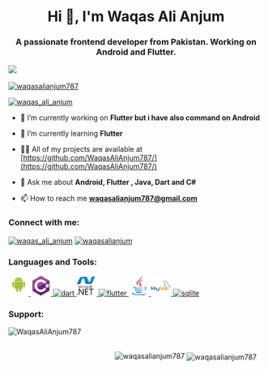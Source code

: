 <h1 align="center">Hi 👋, I'm Waqas Ali Anjum</h1>
<h3 align="center">A passionate frontend developer from Pakistan. Working on Android and Flutter.</h3>

<p align="left"> <img src="(https://github-profile-trophy.vercel.app/?waqasalianjum787=ryo-ma)](https://github.com/ryo-ma/github-profile-trophy)" /> </p>

<p align="left"> <a href="https://github.com/ryo-ma/github-profile-trophy"><img src="https://github-profile-trophy.vercel.app/?username=waqasalianjum787" alt="waqasalianjum787" /></a> </p>

<p align="left"> <a href="https://twitter.com/waqas_ali_anjum" target="blank"><img src="https://img.shields.io/twitter/follow/waqas_ali_anjum?logo=twitter&style=for-the-badge" alt="waqas_ali_anjum" /></a> </p>

- 🔭 I’m currently working on **Flutter but i have also command on Android**

- 🌱 I’m currently learning **Flutter**

- 👨‍💻 All of my projects are available at [https://github.com/WaqasAliAnjum787/](https://github.com/WaqasAliAnjum787/)

- 💬 Ask me about **Android, Flutter , Java, Dart and C#**

- 📫 How to reach me **waqasalianjum787@gmail.com**

<h3 align="left">Connect with me:</h3>
<p align="left">
<a href="https://twitter.com/waqas_ali_anjum" target="blank"><img align="center" src="https://raw.githubusercontent.com/rahuldkjain/github-profile-readme-generator/master/src/images/icons/Social/twitter.svg" alt="waqas_ali_anjum" height="30" width="40" /></a>
<a href="https://linkedin.com/in/waqasalianjum" target="blank"><img align="center" src="https://raw.githubusercontent.com/rahuldkjain/github-profile-readme-generator/master/src/images/icons/Social/linked-in-alt.svg" alt="waqasalianjum" height="30" width="40" /></a>
</p>

<h3 align="left">Languages and Tools:</h3>
<p align="left"> <a href="https://developer.android.com" target="_blank" rel="noreferrer"> <img src="https://raw.githubusercontent.com/devicons/devicon/master/icons/android/android-original-wordmark.svg" alt="android" width="40" height="40"/> </a> <a href="https://www.w3schools.com/cs/" target="_blank" rel="noreferrer"> <img src="https://raw.githubusercontent.com/devicons/devicon/master/icons/csharp/csharp-original.svg" alt="csharp" width="40" height="40"/> </a> <a href="https://dart.dev" target="_blank" rel="noreferrer"> <img src="https://www.vectorlogo.zone/logos/dartlang/dartlang-icon.svg" alt="dart" width="40" height="40"/> </a> <a href="https://dotnet.microsoft.com/" target="_blank" rel="noreferrer"> <img src="https://raw.githubusercontent.com/devicons/devicon/master/icons/dot-net/dot-net-original-wordmark.svg" alt="dotnet" width="40" height="40"/> </a> <a href="https://flutter.dev" target="_blank" rel="noreferrer"> <img src="https://www.vectorlogo.zone/logos/flutterio/flutterio-icon.svg" alt="flutter" width="40" height="40"/> </a> <a href="https://www.java.com" target="_blank" rel="noreferrer"> <img src="https://raw.githubusercontent.com/devicons/devicon/master/icons/java/java-original.svg" alt="java" width="40" height="40"/> </a> <a href="https://www.mysql.com/" target="_blank" rel="noreferrer"> <img src="https://raw.githubusercontent.com/devicons/devicon/master/icons/mysql/mysql-original-wordmark.svg" alt="mysql" width="40" height="40"/> </a> <a href="https://www.sqlite.org/" target="_blank" rel="noreferrer"> <img src="https://www.vectorlogo.zone/logos/sqlite/sqlite-icon.svg" alt="sqlite" width="40" height="40"/> </a> </p>

<h3 align="left">Support:</h3>
<p><a href="https://www.buymeacoffee.com/WaqasAliAnjum787"> <img align="left" src="https://cdn.buymeacoffee.com/buttons/v2/default-yellow.png" height="50" width="210" alt="WaqasAliAnjum787" /></a></p><br><br>

<p><img align="left" src="https://github-readme-stats.vercel.app/api/top-langs?username=waqasalianjum787&show_icons=true&locale=en&layout=compact" alt="waqasalianjum787" /></p>

<p>&nbsp;<img align="center" src="https://github-readme-stats.vercel.app/api?username=waqasalianjum787&show_icons=true&locale=en" alt="waqasalianjum787" /></p>
